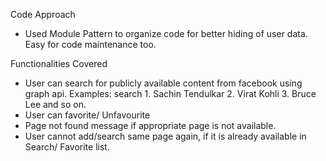Code Approach
 -  Used Module Pattern to organize code for better hiding of user data. Easy for code maintenance too.

Functionalities Covered
 -   User can search for publicly available content from facebook using graph api.
      Examples: search 
            1. Sachin Tendulkar
            2. Virat Kohli
            3. Bruce Lee  and so on.
 -   User can favorite/ Unfavourite
 -   Page not found message if appropriate page is not available.
 -   User cannot add/search same page again, if it is already available in Search/ Favorite list.
